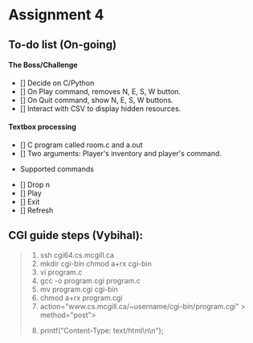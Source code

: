 # Assignment 4 

## To-do list (On-going)

####
#### The Boss/Challenge
- [] Decide on C/Python
- [] On Play command, removes N, E, S, W button.
- [] On Quit command, show N, E, S, W buttons.
- [] Interact with CSV to display hidden resources.

#### Textbox processing
- [] C program called room.c and a.out
- [] Two arguments: Player's inventory and player's command.
* Supported commands
- [] Drop n
- [] Play
- [] Exit
- [] Refresh

## CGI guide steps (Vybihal):  
> 1. ssh cgi64.cs.mcgill.ca
> 2. mkdir cgi-bin
>     chmod a+rx cgi-bin
> 3. vi program.c
> 4. gcc -o program.cgi program.c
> 5. mv program.cgi cgi-bin
> 6. chmod a+rx program.cgi
> 7. <form > action="www.cs.mcgill.ca/~username/cgi-bin/program.cgi" > method="post">
> 8. printf("Content-Type: text/html\n\n");
